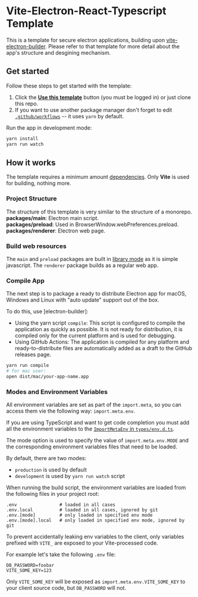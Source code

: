 # Vite-Electron-React-Typescript Template

This is a template for secure electron applications, building upon [vite-electron-builder](https://github.com/cawa-93/vite-electron-builder). Please refer to that template for more detail about the app's structure and desgining mechanism.

## Get started

Follow these steps to get started with the template:

1. Click the **[Use this template](https://github.com/amy-juan-li/electron-vite-react-typescript/generate)** button (you must be logged in) or just clone this repo.
2. If you want to use another package manager don't forget to edit [`.github/workflows`](/.github/workflows) -- it uses `yarn` by default.

Run the app in development mode:

```bash
yarn install
yarn run watch
```

## How it works

The template requires a minimum amount [dependencies](package.json). Only **Vite** is used for building, nothing more.

### Project Structure

The structure of this template is very similar to the structure of a monorepo.  
**packages/main**: Electron main script.  
**packages/preload**: Used in BrowserWindow.webPreferences.preload.  
**packages/renderer**: Electron web page.

### Build web resources

The `main` and `preload` packages are built in [library mode](https://vitejs.dev/guide/build.html#library-mode) as it is simple javascript. The `renderer` package builds as a regular web app.

### Compile App

The next step is to package a ready to distribute Electron app for macOS, Windows and Linux with "auto update" support out of the box.

To do this, use [electron-builder]:

- Using the yarn script `compile`: This script is configured to compile the application as quickly as possible. It is not ready for distribution, it is compiled only for the current platform and is used for debugging.
- Using GitHub Actions: The application is compiled for any platform and ready-to-distribute files are automatically added as a draft to the GitHub releases page.

```bash
yarn run compile
# for mac user:
open dist/mac/your-app-name.app
```

### Modes and Environment Variables

All environment variables are set as part of the `import.meta`, so you can access them vie the following way: `import.meta.env`.

If you are using TypeScript and want to get code completion you must add all the environment variables to the [`ImportMetaEnv` in `types/env.d.ts`](types/env.d.ts).

The mode option is used to specify the value of `import.meta.env.MODE` and the corresponding environment variables files that need to be loaded.

By default, there are two modes:

- `production` is used by default
- `development` is used by `yarn run watch` script

When running the build script, the environment variables are loaded from the following files in your project root:

```
.env                # loaded in all cases
.env.local          # loaded in all cases, ignored by git
.env.[mode]         # only loaded in specified env mode
.env.[mode].local   # only loaded in specified env mode, ignored by git
```

To prevent accidentally leaking env variables to the client, only variables prefixed with `VITE_` are exposed to your Vite-processed code.

For example let's take the following `.env` file:

```
DB_PASSWORD=foobar
VITE_SOME_KEY=123
```

Only `VITE_SOME_KEY` will be exposed as `import.meta.env.VITE_SOME_KEY` to your client source code, but `DB_PASSWORD` will not.

